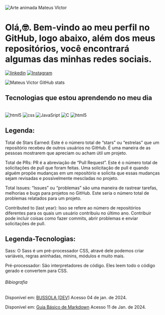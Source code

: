 
![Arte animada Mateus VIctor](https://github.com/Mateusvct1/Mateusvct1/blob/main/arte%20animada.gif)
# **Olá,🤓. Bem-vindo ao meu perfil no GitHub, logo abaixo, além dos meus repositórios, você encontrará algumas das minhas redes sociais.**

[![linkedin](https://img.shields.io/badge/LinkedIn-0077B5?style=for-the-badge&logo=linkedin&logoColor=white)](https://www.linkedin.com/in/mateusvct1/)
[![Instagram](https://img.shields.io/badge/Instagram-E4405F?style=for-the-badge&logo=instagram&logoColor=white)](https://www.instagram.com/mateusvct1//)

![Mateus Victor GitHub stats](https://github-readme-stats.vercel.app/api?username=Mateusvct1&show_icons=true&theme=dark)

## Tecnologias que estou aprendendo no meu dia

<div style="display: inline-block"><br/>
<img style= "align: center" alt="html5" src="https://img.shields.io/badge/HTML5-E34F26?style=for-the-badge&logo=html5&logoColor=white">
<img style= "align: center" alt="css" src="https://img.shields.io/badge/CSS3-1572B6?style=for-the-badge&logo=css3&logoColor=white" >
<img style= "align: center" alt="JavaSript" src="https://img.shields.io/badge/JavaScript-323330?style=for-the-badge&logo=javascript&logoColor=F7DF1E" >
<img style= "align: center" alt="C" src="https://img.shields.io/badge/C-00599C?style=for-the-badge&logo=c&logoColor=white" >
<img style= "align: center" alt="html5" src="https://img.shields.io/badge/Sass-CC6699?style=for-the-badge&logo=sass&logoColor=white">
 
## Legenda:
<p>
  Total de Stars Earned: Este é o número total de “stars” ou “estrelas” que um repositório recebeu de outros usuários no GitHub. É uma maneira de as pessoas mostrarem que apreciam ou acham útil um projeto.
</p>
<p>
Total de PRs: PR é a abreviação de “Pull Request”. Este é o número total de solicitações de pull que foram feitas. Uma solicitação de pull é quando alguém propõe mudanças em um repositório e solicita que essas mudanças sejam revisadas e possivelmente mescladas no projeto.
</p>
<p>
Total Issues: “Issues” ou “problemas” são uma maneira de rastrear tarefas, melhorias e bugs para projetos no GitHub. Este seria o número total de problemas relatados para um projeto.
</p>
<p>
Contributed to (last year): Isso se refere ao número de repositórios diferentes para os quais um usuário contribuiu no último ano. Contribuir pode incluir coisas como fazer commits, abrir problemas e enviar solicitações de pull.
</p>

## Legenda-Tecnologias:
<p>
Sass:
O Sass é um pré-processador CSS, atravé dele podemos criar variáveis, regras aninhadas, minins, módulos e muito mais.
</p>
<p>
Pré-processador:
São interpretadores de código. Eles leem todo o código gerado e convertem para CSS.
</p>

###### Bibiografia

Disponível em: [BUSSOLA  [DEV]](https://www.youtube.com/watch?v=AVaj5tZ-SEo&list=PLEBYKM1xzmIPGBtBRU7aTqMZFbj2H3xqo&index=1&ab_channel=BUSSOLA%5BDEV%5D) Acesso 04 de jan. de 2024.

Disponível em: [Guia Básico de Markdown](https://docs.pipz.com/central-de-ajuda/learning-center/guia-basico-de-markdown#open) Acesso 11 de Jan. de 2024.









